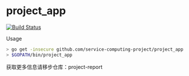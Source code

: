 # project_app
[![Build Status](https://travis-ci.com/service-computing-project/project_app.svg?branch=main)](https://travis-ci.com/service-computing-project/project_app)

Usage
``` bash
> go get -insecure github.com/service-computing-project/project_app
> $GOPATH/bin/project_app
```

获取更多信息请移步仓库：project-report
